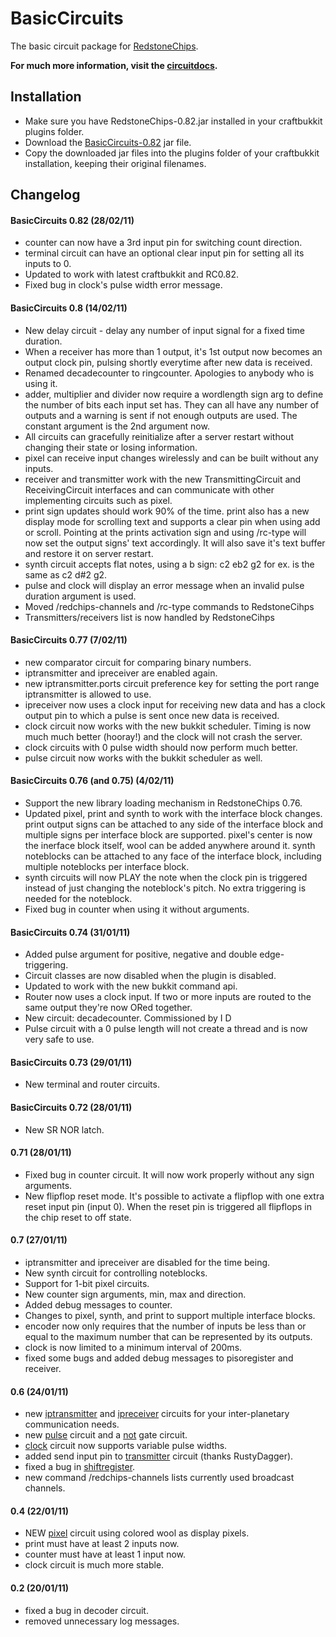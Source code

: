 BasicCircuits
=============

The basic circuit package for [RedstoneChips](http://eisental.github.com/RedstoneChips).

__For much more information, visit the [circuitdocs](http://eisental.github.com/RedstoneChips/circuitdocs).__

Installation
-------------
* Make sure you have RedstoneChips-0.82.jar installed in your craftbukkit plugins folder.
* Download the [BasicCircuits-0.82](https://github.com/downloads/eisental/BasicCircuits/BasicCircuits-0.82.jar) jar file.
* Copy the downloaded jar files into the plugins folder of your craftbukkit installation, keeping their original filenames.



Changelog
---------
#### BasicCircuits 0.82 (28/02/11)
- counter can now have a 3rd input pin for switching count direction.
- terminal circuit can have an optional clear input pin for setting all its inputs to 0.
- Updated to work with latest craftbukkit and RC0.82.
- Fixed bug in clock's pulse width error message.

#### BasicCircuits 0.8 (14/02/11)
- New delay circuit - delay any number of input signal for a fixed time duration.
- When a receiver has more than 1 output, it's 1st output now becomes an output clock pin, pulsing shortly everytime after new data is received.
- Renamed decadecounter to ringcounter. Apologies to anybody who is using it.
- adder, multiplier and divider now require a wordlength sign arg to define the number of bits each input set has. They can all have any number of outputs and a warning is sent if not enough outputs are used. The constant argument is the 2nd argument now.
- All circuits can gracefully reinitialize after a server restart without changing their state or losing information.
- pixel can receive input changes wirelessly and can be built without any inputs.
- receiver and transmitter work with the new TransmittingCircuit and ReceivingCircuit interfaces and can communicate with other implementing circuits such as pixel.
- print sign updates should work 90% of the time. print also has a new display mode for scrolling text and supports a clear pin when using add or scroll. Pointing at the prints activation sign and using /rc-type will now set the output signs' text accordingly. It will also save it's text buffer and restore it on server restart.
- synth circuit accepts flat notes, using a b sign: c2 eb2 g2 for ex. is the same as c2 d#2 g2.
- pulse and clock will display an error message when an invalid pulse duration argument is used.
- Moved /redchips-channels and /rc-type commands to RedstoneCihps
- Transmitters/receivers list is now handled by RedstoneCihps


#### BasicCircuits 0.77 (7/02/11)
- new comparator circuit for comparing binary numbers.
- iptransmitter and ipreceiver are enabled again.
- new iptransmitter.ports circuit preference key for setting the port range iptransmitter is allowed to use.
- ipreceiver now uses a clock input for receiving new data and has a clock output pin to which a pulse is sent
once new data is received.
- clock circuit now works with the new bukkit scheduler. Timing is now much much better (hooray!) and the clock will not crash the server.
- clock circuits with 0 pulse width should now perform much better.
- pulse circuit now works with the bukkit scheduler as well. 

#### BasicCircuits 0.76 (and 0.75) (4/02/11)
- Support the new library loading mechanism in RedstoneChips 0.76.
- Updated pixel, print and synth to work with the interface block changes. print output signs can be attached to any side of the interface block and multiple signs per interface block are supported. pixel's center is now the inerface block itself, wool can be added anywhere around it. synth noteblocks can be attached to any face of the interface block, including multiple noteblocks per interface block.
- synth circuits will now PLAY the note when the clock pin is triggered instead of just changing the noteblock's pitch. No extra triggering is needed for the noteblock. 
- Fixed bug in counter when using it without arguments.

#### BasicCircuits 0.74 (31/01/11)
* Added pulse argument for positive, negative and double edge-triggering.
* Circuit classes are now disabled when the plugin is disabled.
* Updated to work with the new bukkit command api.
* Router now uses a clock input. If two or more inputs are routed to the same output they're now ORed together.
* New circuit: decadecounter. Commissioned by I D
* Pulse circuit with a 0 pulse length will not create a thread and is now very safe to use.

#### BasicCircuits 0.73 (29/01/11)
* New terminal and router circuits.

#### BasicCircuits 0.72 (28/01/11)
* New SR NOR latch.

#### 0.71 (28/01/11)
* Fixed bug in counter circuit. It will now work properly without any sign arguments.
* New flipflop reset mode. It's possible to activate a flipflop with one extra reset input pin (input 0). When the reset pin
  is triggered all flipflops in the chip reset to off state.

#### 0.7 (27/01/11)
* iptransmitter and ipreceiver are disabled for the time being.
* New synth circuit for controlling noteblocks.
* Support for 1-bit pixel circuits.
* New counter sign arguments, min, max and direction.
* Added debug messages to counter.
* Changes to pixel, synth, and print to support multiple interface blocks.
* encoder now only requires that the number of inputs be less than or equal to the maximum number that can be represented by its outputs.
* clock is now limited to a minimum interval of 200ms.
* fixed some bugs and added debug messages to pisoregister and receiver.

#### 0.6 (24/01/11)
* new [iptransmitter](/eisental/BasicCircuits/wiki/Iptransmitter) and [ipreceiver](/eisental/BasicCircuits/wiki/Ipreceiver) circuits for your inter-planetary communication needs.
* new [pulse](/eisental/BasicCircuits/wiki/Pulse) circuit and a [not](/eisental/BasicCircuits/wiki/Not) gate circuit.
* [clock](/eisental/BasicCircuits/wiki/Clock) circuit now supports variable pulse widths.
* added send input pin to [transmitter](/eisental/BasicCircuits/wiki/Transmitter) circuit (thanks RustyDagger).
* fixed a bug in [shiftregister](/eisental/BasicCircuits/wiki/Shiftregister).
* new command /redchips-channels lists currently used broadcast channels.

#### 0.4 (22/01/11)
* NEW [pixel](/eisental/BasicCircuits/wiki/Pixel) circuit using colored wool as display pixels.
* print must have at least 2 inputs now.
* counter must have at least 1 input now.
* clock circuit is much more stable.


#### 0.2 (20/01/11)
* fixed a bug in decoder circuit.
* removed unnecessary log messages.

